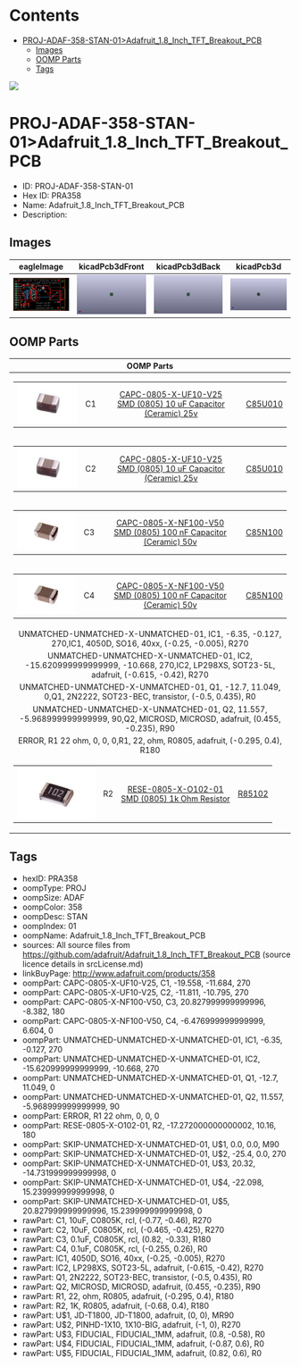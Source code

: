 



Contents
========

* [PROJ-ADAF-358-STAN-01>Adafruit_1.8_Inch_TFT_Breakout_PCB](#proj-adaf-358-stan-01adafruit_18_inch_tft_breakout_pcb)
	* [Images](#images)
	* [OOMP Parts](#oomp-parts)
	* [Tags](#tags)
  
![][im]
# PROJ-ADAF-358-STAN-01>Adafruit_1.8_Inch_TFT_Breakout_PCB

- ID: PROJ-ADAF-358-STAN-01
- Hex ID: PRA358
- Name: Adafruit_1.8_Inch_TFT_Breakout_PCB
- Description: 

## Images
  
  

|eagleImage|kicadPcb3dFront|kicadPcb3dBack|kicadPcb3d|
| :---: | :---: | :---: | :---: |
|[![eagleImage](eagleImage_140.png)](eagleImage_600.png)|[![kicadPcb3dFront](kicadPcb3dFront_140.png)](kicadPcb3dFront_600.png)|[![kicadPcb3dBack](kicadPcb3dBack_140.png)](kicadPcb3dBack_600.png)|[![kicadPcb3d](kicadPcb3d_140.png)](kicadPcb3d_600.png)|

## OOMP Parts
  

|OOMP Parts|
| :---: |
|<table><tr><td>![CAPC-0805-X-UF10-V25](https://raw.githubusercontent.com/oomlout/oomlout_OOMP_parts/main/CAPC-0805-X-UF10-V25/image_140.jpg)</td><td> C1</td><td>[CAPC-0805-X-UF10-V25<br>SMD (0805) 10 uF Capacitor (Ceramic) 25v](https://github.com/oomlout/oomlout_OOMP_parts/tree/main/CAPC-0805-X-UF10-V25/)</td><td>[C85U010](https://github.com/oomlout/oomlout_OOMP_parts/tree/main/CAPC-0805-X-UF10-V25/)</td></tr></table>|
|<table><tr><td>![CAPC-0805-X-UF10-V25](https://raw.githubusercontent.com/oomlout/oomlout_OOMP_parts/main/CAPC-0805-X-UF10-V25/image_140.jpg)</td><td> C2</td><td>[CAPC-0805-X-UF10-V25<br>SMD (0805) 10 uF Capacitor (Ceramic) 25v](https://github.com/oomlout/oomlout_OOMP_parts/tree/main/CAPC-0805-X-UF10-V25/)</td><td>[C85U010](https://github.com/oomlout/oomlout_OOMP_parts/tree/main/CAPC-0805-X-UF10-V25/)</td></tr></table>|
|<table><tr><td>![CAPC-0805-X-NF100-V50](https://raw.githubusercontent.com/oomlout/oomlout_OOMP_parts/main/CAPC-0805-X-NF100-V50/image_140.jpg)</td><td> C3</td><td>[CAPC-0805-X-NF100-V50<br>SMD (0805) 100 nF Capacitor (Ceramic) 50v](https://github.com/oomlout/oomlout_OOMP_parts/tree/main/CAPC-0805-X-NF100-V50/)</td><td>[C85N100](https://github.com/oomlout/oomlout_OOMP_parts/tree/main/CAPC-0805-X-NF100-V50/)</td></tr></table>|
|<table><tr><td>![CAPC-0805-X-NF100-V50](https://raw.githubusercontent.com/oomlout/oomlout_OOMP_parts/main/CAPC-0805-X-NF100-V50/image_140.jpg)</td><td> C4</td><td>[CAPC-0805-X-NF100-V50<br>SMD (0805) 100 nF Capacitor (Ceramic) 50v](https://github.com/oomlout/oomlout_OOMP_parts/tree/main/CAPC-0805-X-NF100-V50/)</td><td>[C85N100](https://github.com/oomlout/oomlout_OOMP_parts/tree/main/CAPC-0805-X-NF100-V50/)</td></tr></table>|
|UNMATCHED-UNMATCHED-X-UNMATCHED-01, IC1, -6.35, -0.127, 270,IC1, 4050D, SO16, 40xx, (-0.25, -0.005), R270|
|UNMATCHED-UNMATCHED-X-UNMATCHED-01, IC2, -15.620999999999999, -10.668, 270,IC2, LP298XS, SOT23-5L, adafruit, (-0.615, -0.42), R270|
|UNMATCHED-UNMATCHED-X-UNMATCHED-01, Q1, -12.7, 11.049, 0,Q1, 2N2222, SOT23-BEC, transistor, (-0.5, 0.435), R0|
|UNMATCHED-UNMATCHED-X-UNMATCHED-01, Q2, 11.557, -5.968999999999999, 90,Q2, MICROSD, MICROSD, adafruit, (0.455, -0.235), R90|
|ERROR, R1 22 ohm, 0, 0, 0,R1, 22, ohm, R0805, adafruit, (-0.295, 0.4), R180|
|<table><tr><td>![RESE-0805-X-O102-01](https://raw.githubusercontent.com/oomlout/oomlout_OOMP_parts/main/RESE-0805-X-O102-01/image_140.jpg)</td><td> R2</td><td>[RESE-0805-X-O102-01<br>SMD (0805) 1k Ohm Resistor](https://github.com/oomlout/oomlout_OOMP_parts/tree/main/RESE-0805-X-O102-01/)</td><td>[R85102](https://github.com/oomlout/oomlout_OOMP_parts/tree/main/RESE-0805-X-O102-01/)</td></tr></table>|

## Tags

- hexID: PRA358
- oompType: PROJ
- oompSize: ADAF
- oompColor: 358
- oompDesc: STAN
- oompIndex: 01
- oompName: Adafruit_1.8_Inch_TFT_Breakout_PCB
- sources: All source files from https://github.com/adafruit/Adafruit_1.8_Inch_TFT_Breakout_PCB (source licence details in srcLicense.md)
- linkBuyPage: http://www.adafruit.com/products/358
- oompPart: CAPC-0805-X-UF10-V25, C1, -19.558, -11.684, 270
- oompPart: CAPC-0805-X-UF10-V25, C2, -11.811, -10.795, 270
- oompPart: CAPC-0805-X-NF100-V50, C3, 20.827999999999996, -8.382, 180
- oompPart: CAPC-0805-X-NF100-V50, C4, -6.476999999999999, 6.604, 0
- oompPart: UNMATCHED-UNMATCHED-X-UNMATCHED-01, IC1, -6.35, -0.127, 270
- oompPart: UNMATCHED-UNMATCHED-X-UNMATCHED-01, IC2, -15.620999999999999, -10.668, 270
- oompPart: UNMATCHED-UNMATCHED-X-UNMATCHED-01, Q1, -12.7, 11.049, 0
- oompPart: UNMATCHED-UNMATCHED-X-UNMATCHED-01, Q2, 11.557, -5.968999999999999, 90
- oompPart: ERROR, R1 22 ohm, 0, 0, 0
- oompPart: RESE-0805-X-O102-01, R2, -17.272000000000002, 10.16, 180
- oompPart: SKIP-UNMATCHED-X-UNMATCHED-01, U$1, 0.0, 0.0, M90
- oompPart: SKIP-UNMATCHED-X-UNMATCHED-01, U$2, -25.4, 0.0, 270
- oompPart: SKIP-UNMATCHED-X-UNMATCHED-01, U$3, 20.32, -14.731999999999998, 0
- oompPart: SKIP-UNMATCHED-X-UNMATCHED-01, U$4, -22.098, 15.239999999999998, 0
- oompPart: SKIP-UNMATCHED-X-UNMATCHED-01, U$5, 20.827999999999996, 15.239999999999998, 0
- rawPart: C1, 10uF, C0805K, rcl, (-0.77, -0.46), R270
- rawPart: C2, 10uF, C0805K, rcl, (-0.465, -0.425), R270
- rawPart: C3, 0.1uF, C0805K, rcl, (0.82, -0.33), R180
- rawPart: C4, 0.1uF, C0805K, rcl, (-0.255, 0.26), R0
- rawPart: IC1, 4050D, SO16, 40xx, (-0.25, -0.005), R270
- rawPart: IC2, LP298XS, SOT23-5L, adafruit, (-0.615, -0.42), R270
- rawPart: Q1, 2N2222, SOT23-BEC, transistor, (-0.5, 0.435), R0
- rawPart: Q2, MICROSD, MICROSD, adafruit, (0.455, -0.235), R90
- rawPart: R1, 22, ohm, R0805, adafruit, (-0.295, 0.4), R180
- rawPart: R2, 1K, R0805, adafruit, (-0.68, 0.4), R180
- rawPart: U$1, JD-T1800, JD-T1800, adafruit, (0, 0), MR90
- rawPart: U$2, PINHD-1X10, 1X10-BIG, adafruit, (-1, 0), R270
- rawPart: U$3, FIDUCIAL, FIDUCIAL_1MM, adafruit, (0.8, -0.58), R0
- rawPart: U$4, FIDUCIAL, FIDUCIAL_1MM, adafruit, (-0.87, 0.6), R0
- rawPart: U$5, FIDUCIAL, FIDUCIAL_1MM, adafruit, (0.82, 0.6), R0



[im]: kicadPcb3d_450.png
